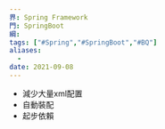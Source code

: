 ```yaml
---
界: Spring Framework
門: SpringBoot
綱: 
tags: ["#Spring","#SpringBoot","#BQ"]
aliases:
  - 
date: 2021-09-08
---
```


-   減少大量xml配置
-   自動裝配
-   起步依賴